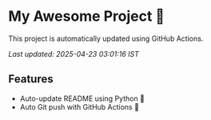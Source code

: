 # My Awesome Project 🚀

This project is automatically updated using GitHub Actions.

_Last updated: 2025-04-23 03:01:16 IST_

## Features
- Auto-update README using Python 🐍
- Auto Git push with GitHub Actions 🤖
